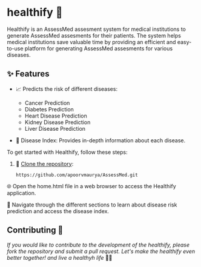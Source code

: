 # healthify :hospital:

Healthify is an AssessMed assesment system for medical institutions to generate AssessMed assesments for their patients. The system helps medical institutions save valuable time by providing an efficient and easy-to-use platform for generating AssessMed assesments for various diseases.

## :sparkles: Features

- :chart_with_upwards_trend: Predicts the risk of different diseases:
  - Cancer Prediction
  - Diabetes Prediction
  - Heart Disease Prediction
  - Kidney Disease Prediction
  - Liver Disease Prediction

- :book: Disease Index: Provides in-depth information about each disease.

To get started with Healthify, follow these steps:

1. :open_file_folder: [Clone the repository](https://apoorvmaurya.github.io/AssessMed/):

   ```shell
   https://github.com/apoorvmaurya/AssessMed.git
:globe_with_meridians: Open the home.html file in a web browser to access the Healthify application.

:compass: Navigate through the different sections to learn about disease risk prediction and access the disease index.
   

## Contributing 🤝

_*If you would like to contribute to the development of the healthify, please fork the repository and submit a pull request. Let's make the healthify even better together! and live a healthyh life*_ 🌟🎉
